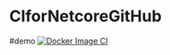 # CIforNetcoreGitHub
#demo
[![Docker Image CI](https://github.com/achrafbenalaya/CIforNetcoreGitHub/actions/workflows/docker-image.yml/badge.svg)](https://github.com/achrafbenalaya/CIforNetcoreGitHub/actions/workflows/docker-image.yml)
